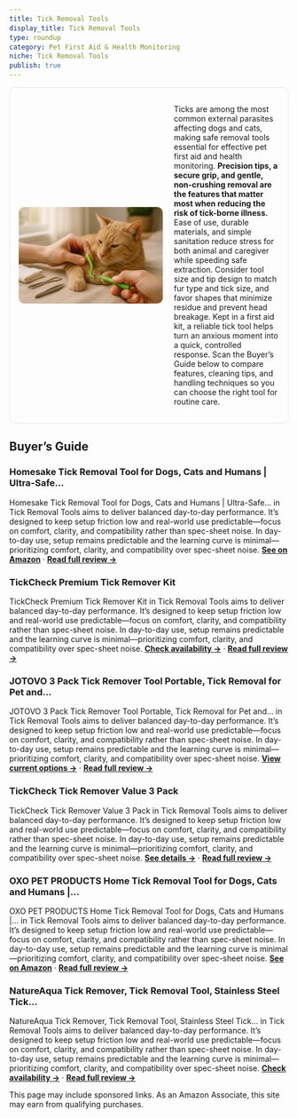 ```yaml
---
title: Tick Removal Tools
display_title: Tick Removal Tools
type: roundup
category: Pet First Aid & Health Monitoring
niche: Tick Removal Tools
publish: true
---
```


<section class="hero-split" style="width:100%;box-sizing:border-box;border:1px solid #e5e7eb;border-radius:12px;padding:16px;display:grid;grid-template-columns:minmax(260px,40%) 1fr;gap:20px;align-items:center;"><figure style="margin:0;"><img src="/hero/roundups/pet-first-aid-health-monitoring/tick-removal-tools.webp" alt="" style="width:100%;height:auto;display:block;border-radius:10px;"/></figure><div class="hero-copy" style="min-width:0;"><p>Ticks are among the most common external parasites affecting dogs and cats, making safe removal tools essential for effective pet first aid and health monitoring. <strong>Precision tips, a secure grip, and gentle, non-crushing removal are the features that matter most when reducing the risk of tick-borne illness.</strong> Ease of use, durable materials, and simple sanitation reduce stress for both animal and caregiver while speeding safe extraction. Consider tool size and tip design to match fur type and tick size, and favor shapes that minimize residue and prevent head breakage. Kept in a first aid kit, a reliable tick tool helps turn an anxious moment into a quick, controlled response. Scan the Buyer’s Guide below to compare features, cleaning tips, and handling techniques so you can choose the right tool for routine care.</p></div></section>

<h2>Buyer’s Guide</h2>
<h3>Homesake Tick Removal Tool for Dogs, Cats and Humans | Ultra-Safe…</h3>
<p>Homesake Tick Removal Tool for Dogs, Cats and Humans | Ultra-Safe… in Tick Removal Tools aims to deliver balanced day-to-day performance. It’s designed to keep setup friction low and real-world use predictable&mdash;focus on comfort, clarity, and compatibility rather than spec-sheet noise. In day-to-day use, setup remains predictable and the learning curve is minimal&mdash;prioritizing comfort, clarity, and compatibility over spec-sheet noise. <a href="https://amzn.to/4n3XS7L" target="_blank" rel="nofollow sponsored noopener noopener" target="_blank"><strong>See on Amazon</strong></a> · <a href="/reviews/homesake-tick-removal-tool-for-dogs-cats-and-humans-ultra-safe-tick-twi-c8c65961/"><strong>Read full review &rarr;</strong></a></p>
<h3>TickCheck Premium Tick Remover Kit</h3>
<p>TickCheck Premium Tick Remover Kit in Tick Removal Tools aims to deliver balanced day-to-day performance. It’s designed to keep setup friction low and real-world use predictable&mdash;focus on comfort, clarity, and compatibility rather than spec-sheet noise. In day-to-day use, setup remains predictable and the learning curve is minimal&mdash;prioritizing comfort, clarity, and compatibility over spec-sheet noise. <a href="https://amzn.to/3W3NBO3" target="_blank" rel="nofollow sponsored noopener noopener" target="_blank"><strong>Check availability &rarr;</strong></a> · <a href="/reviews/tickcheck-premium-tick-remover-kit-stainless-steel-tick-remover-tweezer-c17e432b/"><strong>Read full review &rarr;</strong></a></p>
<h3>JOTOVO 3 Pack Tick Remover Tool Portable, Tick Removal for Pet and…</h3>
<p>JOTOVO 3 Pack Tick Remover Tool Portable, Tick Removal for Pet and… in Tick Removal Tools aims to deliver balanced day-to-day performance. It’s designed to keep setup friction low and real-world use predictable&mdash;focus on comfort, clarity, and compatibility rather than spec-sheet noise. In day-to-day use, setup remains predictable and the learning curve is minimal&mdash;prioritizing comfort, clarity, and compatibility over spec-sheet noise. <a href="https://amzn.to/4okv7VM" target="_blank" rel="nofollow sponsored noopener noopener" target="_blank"><strong>View current options &rarr;</strong></a> · <a href="/reviews/jotovo-3-pack-tick-remover-tool-portable-tick-removal-for-pet-and-human-15e69c9b/"><strong>Read full review &rarr;</strong></a></p>
<h3>TickCheck Tick Remover Value 3 Pack</h3>
<p>TickCheck Tick Remover Value 3 Pack in Tick Removal Tools aims to deliver balanced day-to-day performance. It’s designed to keep setup friction low and real-world use predictable&mdash;focus on comfort, clarity, and compatibility rather than spec-sheet noise. In day-to-day use, setup remains predictable and the learning curve is minimal&mdash;prioritizing comfort, clarity, and compatibility over spec-sheet noise. <a href="https://amzn.to/4ohg9zM" target="_blank" rel="nofollow sponsored noopener noopener" target="_blank"><strong>See details &rarr;</strong></a> · <a href="/reviews/tickcheck-tick-remover-value-3-pack-tick-remover-tools-tick-identificat-20859d24/"><strong>Read full review &rarr;</strong></a></p>
<h3>OXO PET PRODUCTS Home Tick Removal Tool for Dogs, Cats and Humans |…</h3>
<p>OXO PET PRODUCTS Home Tick Removal Tool for Dogs, Cats and Humans |… in Tick Removal Tools aims to deliver balanced day-to-day performance. It’s designed to keep setup friction low and real-world use predictable&mdash;focus on comfort, clarity, and compatibility rather than spec-sheet noise. In day-to-day use, setup remains predictable and the learning curve is minimal&mdash;prioritizing comfort, clarity, and compatibility over spec-sheet noise. <a href="https://amzn.to/3WxaPw3" target="_blank" rel="nofollow sponsored noopener noopener" target="_blank"><strong>See on Amazon</strong></a> · <a href="/reviews/oxo-pet-products-home-tick-removal-tool-for-dogs-cats-and-humans-ultra-29759077/"><strong>Read full review &rarr;</strong></a></p>
<h3>NatureAqua Tick Remover, Tick Removal Tool, Stainless Steel Tick…</h3>
<p>NatureAqua Tick Remover, Tick Removal Tool, Stainless Steel Tick… in Tick Removal Tools aims to deliver balanced day-to-day performance. It’s designed to keep setup friction low and real-world use predictable&mdash;focus on comfort, clarity, and compatibility rather than spec-sheet noise. In day-to-day use, setup remains predictable and the learning curve is minimal&mdash;prioritizing comfort, clarity, and compatibility over spec-sheet noise. <a href="https://amzn.to/48YTzaw" target="_blank" rel="nofollow sponsored noopener noopener" target="_blank"><strong>Check availability &rarr;</strong></a> · <a href="/reviews/natureaqua-tick-remover-tick-removal-tool-stainless-steel-tick-remover-628cc58f/"><strong>Read full review &rarr;</strong></a></p>
<aside class="disclosure">This page may include sponsored links. As an Amazon Associate, this site may earn from qualifying purchases.</aside>
